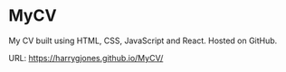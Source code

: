 # MyCV
My CV built using HTML, CSS, JavaScript and React. Hosted on GitHub.

URL: https://harrygjones.github.io/MyCV/
